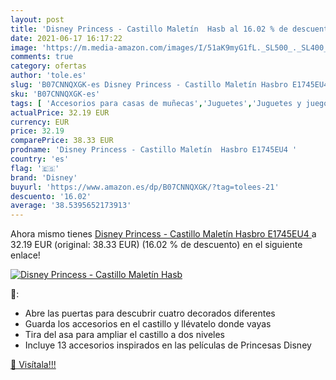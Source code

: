 ```yaml
---
layout: post
title: 'Disney Princess - Castillo Maletín  Hasb al 16.02 % de descuento'
date: 2021-06-17 16:17:22
image: 'https://m.media-amazon.com/images/I/51aK9myG1fL._SL500_._SL400_.jpg'
comments: true
category: ofertas
author: 'tole.es'
slug: 'B07CNNQXGK-es Disney Princess - Castillo Maletín Hasbro E1745EU4'
sku: 'B07CNNQXGK-es'
tags: [ 'Accesorios para casas de muñecas','Juguetes','Juguetes y juegos','Muñecas y accesorios','Sets de accesorios','disney','hasbro', ]
actualPrice: 32.19 EUR
currency: EUR
price: 32.19
comparePrice: 38.33 EUR
prodname: 'Disney Princess - Castillo Maletín  Hasbro E1745EU4 '
country: 'es'
flag: '🇪🇸'
brand: 'Disney'
buyurl: 'https://www.amazon.es/dp/B07CNNQXGK/?tag=tolees-21'
descuento: '16.02'
average: '38.5395652173913'
---
```


Ahora mismo tienes [Disney Princess - Castillo Maletín  Hasbro E1745EU4 ](https://www.amazon.es/dp/B07CNNQXGK/?tag=tolees-21) a 32.19 EUR (original: 38.33 EUR) (16.02 %  de descuento) en el siguiente enlace!

[![Disney Princess - Castillo Maletín  Hasb](https://m.media-amazon.com/images/I/51aK9myG1fL._SL500_._SL400_.jpg)](https://www.amazon.es/dp/B07CNNQXGK/?tag=tolees-21)

🔎:

- Abre las puertas para descubrir cuatro decorados diferentes
- Guarda los accesorios en el castillo y llévatelo donde vayas
- Tira del asa para ampliar el castillo a dos niveles
- Incluye 13 accesorios inspirados en las películas de Princesas Disney

[🛒 Visítala!!!](https://www.amazon.es/dp/B07CNNQXGK/?tag=tolees-21)
